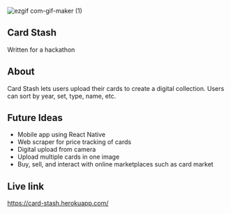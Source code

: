 ![ezgif com-gif-maker (1)](https://user-images.githubusercontent.com/40673456/96789369-e65a2400-13a9-11eb-9053-6ecf06f7baab.gif)
## Card Stash
Written for a hackathon

## About
Card Stash lets users upload their cards to create a digital collection. Users can sort by year, set, type, name, etc. 

## Future Ideas
- Mobile app using React Native
- Web scraper for price tracking of cards
- Digital upload from camera 
- Upload multiple cards in one image
- Buy, sell, and interact with online marketplaces such as card market

## Live link 
https://card-stash.herokuapp.com/
